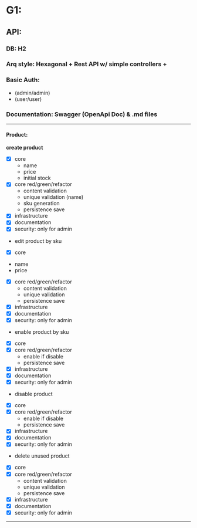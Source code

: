 # G1:
## API:
### DB: H2
### Arq style: Hexagonal + Rest API w/ simple controllers + 
### Basic Auth:
- (admin/admin)
- (user/user)
### Documentation: Swagger (OpenApi Doc) & .md files
___
#### Product:
__create product__
- [x] core
  - name
  - price
  - initial stock
- [X] core red/green/refactor
  - content validation
  - unique validation (name)
  - sku generation
  - persistence save
- [X] infrastructure
- [X] documentation
- [X] security: only for admin

* edit product by sku
- [X] core
- name
- price
- [X] core red/green/refactor
    - content validation
    - unique validation
    - persistence save
- [X] infrastructure
- [X] documentation
- [X] security: only for admin

* enable product by sku
- [X] core
- [X] core red/green/refactor
    - enable if disable
    - persistence save
- [X] infrastructure
- [X] documentation
- [X] security: only for admin

* disable product
- [X] core
- [X] core red/green/refactor
    - enable if disable
    - persistence save
- [X] infrastructure
- [X] documentation
- [X] security: only for admin

* delete unused product
- [X] core
- [X] core red/green/refactor
    - content validation
    - unique validation
    - persistence save
- [X] infrastructure
- [X] documentation
- [X] security: only for admin
___